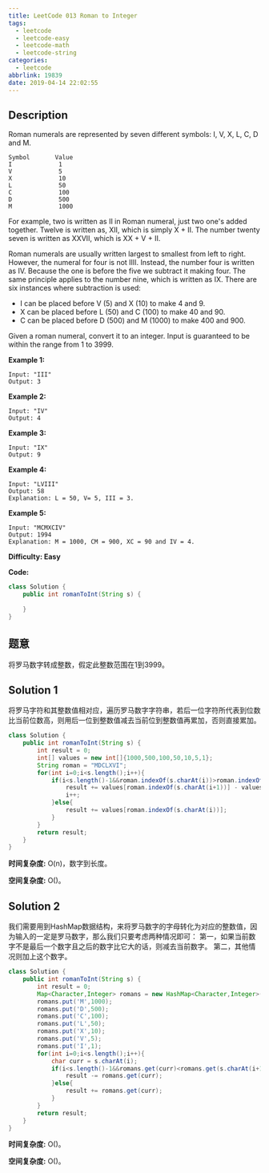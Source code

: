 ```yaml
---
title: LeetCode 013 Roman to Integer
tags:
  - leetcode
  - leetcode-easy
  - leetcode-math
  - leetcode-string
categories:
  - leetcode
abbrlink: 19839
date: 2019-04-14 22:02:55
---
```


## Description

Roman numerals are represented by seven different symbols: I, V, X, L, C, D and M.

````
Symbol       Value
I             1
V             5
X             10
L             50
C             100
D             500
M             1000
````

For example, two is written as II in Roman numeral, just two one's added together. Twelve is written as, XII, which is simply X + II. The number twenty seven is written as XXVII, which is XX + V + II.

Roman numerals are usually written largest to smallest from left to right. However, the numeral for four is not IIII. Instead, the number four is written as IV. Because the one is before the five we subtract it making four. The same principle applies to the number nine, which is written as IX. There are six instances where subtraction is used:

* I can be placed before V (5) and X (10) to make 4 and 9. 
* X can be placed before L (50) and C (100) to make 40 and 90. 
* C can be placed before D (500) and M (1000) to make 400 and 900.

Given a roman numeral, convert it to an integer. Input is guaranteed to be within the range from 1 to 3999.

**Example 1:**

```
Input: "III"
Output: 3
```

**Example 2:**

```
Input: "IV"
Output: 4
```

**Example 3:**

```
Input: "IX"
Output: 9
```

**Example 4:**

```
Input: "LVIII"
Output: 58
Explanation: L = 50, V= 5, III = 3.
```

**Example 5:**

```
Input: "MCMXCIV"
Output: 1994
Explanation: M = 1000, CM = 900, XC = 90 and IV = 4.
```

**Difficulty: Easy**

**Code:**

```java
class Solution {
    public int romanToInt(String s) {
        
    }
}
```

<!-- more -->

## 题意

将罗马数字转成整数，假定此整数范围在1到3999。

## Solution 1

将罗马字符和其整数值相对应，遍历罗马数字字符串，若后一位字符所代表到位数比当前位数高，则用后一位到整数值减去当前位到整数值再累加，否则直接累加。

```java
class Solution {
    public int romanToInt(String s) {
        int result = 0;
        int[] values = new int[]{1000,500,100,50,10,5,1};
        String roman = "MDCLXVI";
        for(int i=0;i<s.length();i++){
            if(i<s.length()-1&&roman.indexOf(s.charAt(i))>roman.indexOf(s.charAt(i+1))){
                result += values[roman.indexOf(s.charAt(i+1))] - values[roman.indexOf(s.charAt(i))];
                i++;
            }else{
                result += values[roman.indexOf(s.charAt(i))];
            }
        }
        return result;
    }
}
```

**时间复杂度:** O(n)，数字到长度。

**空间复杂度:** O()。

## Solution 2

我们需要用到HashMap数据结构，来将罗马数字的字母转化为对应的整数值，因为输入的一定是罗马数字，那么我们只要考虑两种情况即可：
第一，如果当前数字不是最后一个数字且之后的数字比它大的话，则减去当前数字。
第二，其他情况则加上这个数字。


```java
class Solution {
    public int romanToInt(String s) {
        int result = 0;
        Map<Character,Integer> romans = new HashMap<Character,Integer>();
        romans.put('M',1000);
        romans.put('D',500);
        romans.put('C',100);
        romans.put('L',50);
        romans.put('X',10);
        romans.put('V',5);
        romans.put('I',1);
        for(int i=0;i<s.length();i++){
            char curr = s.charAt(i);
            if(i<s.length()-1&&romans.get(curr)<romans.get(s.charAt(i+1))){
                result -= romans.get(curr);
            }else{
                result += romans.get(curr);
            }
        }
        return result;
    }
}
```

**时间复杂度:** O()。

**空间复杂度:** O()。

